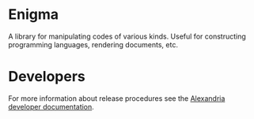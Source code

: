 # Enigma

A library for manipulating codes of various kinds. Useful for constructing programming languages, rendering documents, etc.

# Developers

For more information about release procedures see the [Alexandria developer documentation](https://github.com/g2forge/alexandria#developers).
